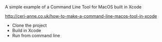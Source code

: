 A simple example of a Command Line Tool for MacOS built in Xcode

http://ceri-anne.co.uk/how-to-make-a-command-line-macos-tool-in-xcode

- Clone the project
- Build in Xcode
- Run from command line


